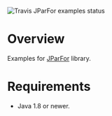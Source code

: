 ![Travis JParFor examples status](https://travis-ci.org/dzavodnikov/JParFor.svg?branch=examples)


Overview
========
Examples for [JParFor](https://github.com/dzavodnikov/JParFor/) library.


Requirements
============
 * Java 1.8 or newer.
